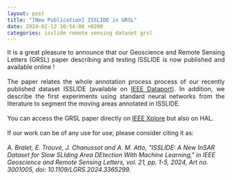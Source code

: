 ```yaml
---
layout: post
title: "[New Publication] ISSLIDE in GRSL"
date: 2024-02-12 10:54:00 +0200
categories: isslide remote sensing dataset grsl
---
```



<div style="text-align: justify">
It is a great pleasure to announce that our Geoscience and Remote Sensing Letters (GRSL) paper describing and testing ISSLIDE is now published and available online !
</div>
<br/>
<div style="text-align: justify">
The paper relates the whole annotation process process of our recently published dataset ISSLIDE (available on <a href ="https://ieee-dataport.org/documents/isslide-insar-dataset-slow-sliding-area-detection-machine-learning">IEEE Dataport</a>). In addition, we describe the first experiments using standard neural networks from the literature 
to segment the moving areas annotated in ISSLIDE. 
</div>
<br/>
<div style="text-align: justify">
You can access the GRSL paper directly on <a href ="https://ieeexplore.ieee.org/abstract/document/10433141">IEEE Xplore</a> but also on HAL.
</div>
<br/>
<div style="text-align: justify">
If our work can be of any use for use, please consider citing it as: 
</div>
<br/>
<i>A. Bralet, E. Trouvé, J. Chanussot and A. M. Atto, "ISSLIDE: A New InSAR Dataset for Slow SLIding Area DEtection With Machine Learning," in IEEE Geoscience and Remote Sensing Letters, vol. 21, pp. 1-5, 2024, Art no. 3001005, doi: 10.1109/LGRS.2024.3365299.</i>


